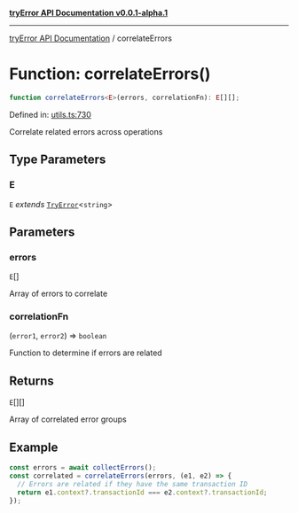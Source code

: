 [**tryError API Documentation v0.0.1-alpha.1**](../index.md)

***

[tryError API Documentation](../index.md) / correlateErrors

# Function: correlateErrors()

```ts
function correlateErrors<E>(errors, correlationFn): E[][];
```

Defined in: [utils.ts:730](https://github.com/oconnorjohnson/tryError/blob/e3ae0308069a4fba073f4543d527ad76373db795/src/utils.ts#L730)

Correlate related errors across operations

## Type Parameters

### E

`E` *extends* [`TryError`](../interfaces/TryError.md)\<`string`\>

## Parameters

### errors

`E`[]

Array of errors to correlate

### correlationFn

(`error1`, `error2`) => `boolean`

Function to determine if errors are related

## Returns

`E`[][]

Array of correlated error groups

## Example

```typescript
const errors = await collectErrors();
const correlated = correlateErrors(errors, (e1, e2) => {
  // Errors are related if they have the same transaction ID
  return e1.context?.transactionId === e2.context?.transactionId;
});
```
